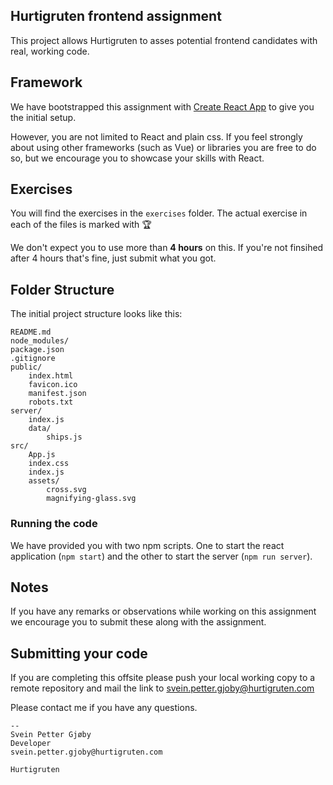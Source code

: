 ## Hurtigruten frontend assignment

This project allows Hurtigruten to asses potential frontend candidates with real, working code.

## Framework

We have bootstrapped this assignment with [Create React App](https://github.com/facebookincubator/create-react-app) to give you the initial setup.

However, you are not limited to React and plain css. If you feel strongly about using other frameworks (such as Vue) or libraries you are free to do so, but we encourage you to showcase your skills with React.

## Exercises

You will find the exercises in the `exercises` folder. The actual exercise in each of the files is marked with :trophy:

We don't expect you to use more than **4 hours** on this. If you're not finsihed after 4 hours that's fine, just submit what you got.

## Folder Structure

The initial project structure looks like this:

```
README.md
node_modules/
package.json
.gitignore
public/
    index.html
    favicon.ico
    manifest.json
    robots.txt
server/
    index.js
    data/
        ships.js
src/
    App.js
    index.css
    index.js
    assets/
        cross.svg
        magnifying-glass.svg
```

### Running the code

We have provided you with two npm scripts. One to start the react application (`npm start`) and the other to start the server (`npm run server`).

## Notes

If you have any remarks or observations while working on this assignment we encourage you to submit these along with the assignment.

## Submitting your code

If you are completing this offsite please push your local working copy to a remote repository and mail the link to svein.petter.gjoby@hurtigruten.com

Please contact me if you have any questions.

```
--
Svein Petter Gjøby
Developer
svein.petter.gjoby@hurtigruten.com

Hurtigruten
```
